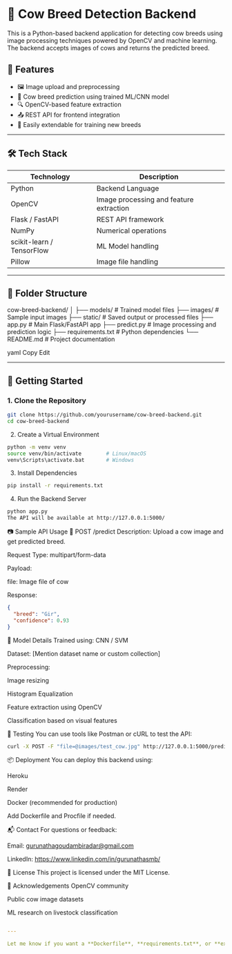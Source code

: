 # 🐄 Cow Breed Detection Backend

This is a Python-based backend application for detecting cow breeds using image processing techniques powered by OpenCV and machine learning. The backend accepts images of cows and returns the predicted breed.

## 📌 Features

- 🖼️ Image upload and preprocessing
- 🧠 Cow breed prediction using trained ML/CNN model
- 🔍 OpenCV-based feature extraction
- 📤 REST API for frontend integration
- 🧪 Easily extendable for training new breeds

---

## 🛠️ Tech Stack

| Technology | Description                        |
|------------|------------------------------------|
| Python     | Backend Language                   |
| OpenCV     | Image processing and feature extraction |
| Flask / FastAPI | REST API framework          |
| NumPy      | Numerical operations               |
| scikit-learn / TensorFlow | ML Model handling     |
| Pillow     | Image file handling                |

---

## 📁 Folder Structure

cow-breed-backend/
│
├── models/ # Trained model files
├── images/ # Sample input images
├── static/ # Saved output or processed files
├── app.py # Main Flask/FastAPI app
├── predict.py # Image processing and prediction logic
├── requirements.txt # Python dependencies
└── README.md # Project documentation

yaml
Copy
Edit

---

## 🚀 Getting Started

### 1. Clone the Repository

```bash
git clone https://github.com/yourusername/cow-breed-backend.git
cd cow-breed-backend
```
2. Create a Virtual Environment
```bash
python -m venv venv
source venv/bin/activate        # Linux/macOS
venv\Scripts\activate.bat       # Windows
```
3. Install Dependencies
```bash
pip install -r requirements.txt
```
4. Run the Backend Server
```bash
python app.py
The API will be available at http://127.0.0.1:5000/
```
📷 Sample API Usage
🔹 POST /predict
Description: Upload a cow image and get predicted breed.

Request Type: multipart/form-data

Payload:

file: Image file of cow

Response:

```json
{
  "breed": "Gir",
  "confidence": 0.93
}
```
🧠 Model Details
Trained using: CNN / SVM

Dataset: [Mention dataset name or custom collection]

Preprocessing:

Image resizing

Histogram Equalization

Feature extraction using OpenCV

Classification based on visual features

🧪 Testing
You can use tools like Postman or cURL to test the API:

```bash
curl -X POST -F "file=@images/test_cow.jpg" http://127.0.0.1:5000/predict
```
📦 Deployment
You can deploy this backend using:

Heroku

Render

Docker (recommended for production)

Add Dockerfile and Procfile if needed.

📬 Contact
For questions or feedback:

Email: gurunathagoudambiradar@gmail.com

LinkedIn: https://www.linkedin.com/in/gurunathasmb/

📄 License
This project is licensed under the MIT License.

🙏 Acknowledgements
OpenCV community

Public cow image datasets

ML research on livestock classification

```yaml

---

Let me know if you want a **Dockerfile**, **requirements.txt**, or **example code** for `app.py` or `predict.py`.
```
